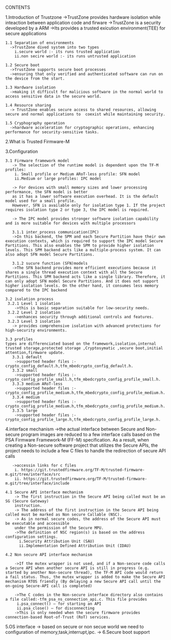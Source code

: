 CONTENTS 


   1.Introduction of Trustzone
      ->TrustZone provides hardware isolation while inteaction between application code and firware 
      ->TrustZone is a security developed by a ARM
	  ->Its provides a trusted exicution environment(TEE) for secure applications

    1.1 Separation of environments 
      ->TrustZone dived system into two types 
        i.secure world :- its runs trusted application
        ii.non secire world :- its runs untrusted application

    1.2 Secure boot 
      ->TrustZone supports secure boot processes 
      ->ensuring that only verified and authenticated software can run on the device from the start.

    1.3 Hardware isolation
      ->making it difficult for malicious software in the normal world to access sensitive data in the secure world.

    1.4 Resource sharing 
      -> TrustZone enables secure access to shared resources, allowing secure and normal applications to  coexist while maintaining security.

    1.5 Cryphography operation 
      ->hardware acceleration for cryptographic operations, enhancing performance for security-sensitive tasks.


   2.What is Trusted Firmware-M

   3.Configuration

    3.1 Firmware framework model
       -> The selection of the runtime model is dependent upon the TF-M profiles:
        i. Small profile or Medium ARoT-less profile: SFN model
        ii.Medium or large profiles: IPC model

       -> For devices with small memory sizes and lower processing performance, the SFN model is better 
       as it has a lower software execution overhead. It is the default model used for a small profile. 
       However, SFN is available only for isolation type 1. If the project requires isolation type 2 or type 3, the IPC model is required.

       -> The IPC model provides stronger software isolation capability and is more suitable for devices with multiple processors

       3.1.1 inter_process communication(IPC)
       ->In this backend, the SPM and each Secure Partition have their own execution contexts, which is required to support the IPC model Secure Partitions. This also enables the SPM to provide higher isolation levels. This SPM backend acts like a multiple-process system. It can also adopt SFN model Secure Partitions.

       3.1.2 sucure function (SFN)models
       ->The SFN backend provides more efficient executions because it shares a single thread execution context with all the Secure Partitions. This SPM backend acts like a single library. Therefore, it can only adopt SFN model Secure Partitions. And it does not support higher isolation levels. On the other hand, it consumes less memory compared to the IPC backend

    3.2 isolation process
     3.2.1 Level 1 isolation
        ->this is basic separation suitable for low-security needs. 
     3.2.2 Level 2 isolation
        ->enhances security through additional controls and features.
     3.2.3 Level 3 isolation
       -> provides comprehensive isolation with advanced protections for high-security environments.

    3.3 profiles
    types are differenciated based on the framework,isolation,internal trusted storage,protected storage ,Cryptosymatic ,secure boot,initial attention,firmware update.
       3.3.1 default
        ->supported header files :-crypto_config_default.h,tfm_mbedcrypto_config_default.h.
       3.3.2 small
        ->supported header files :- crypto_config_profile_small.h,tfm_mbedcrypto_config_profile_small.h.
       3.3.3 medium ARoT-less
        ->supported header files :-crypto_config_profile_medium.h,tfm_mbedcrypto_config_profile_medium.h.
       3.3.4 medium
        ->supported header files :-crypto_config_profile_medium.h,tfm_mbedcrypto_config_profile_medium.h.
       3.3.5 large
        ->supported header files :-crypto_config_profile_large.h,tfm_mbedcrypto_config_profile_large.h.
  
   4.interface mechanism
        ->the actual interface between Secure and Non-secure program images are reduced to a few   interface calls based on the PSA Firmware Framework-M (FF-M) specification. As a result, when creating a Non-secure software project that utilizes the Secure APIs, the project needs to include a few C files to handle the redirection of secure API calls

       ->accessin links for c files 
        i. https://git.trustedfirmware.org/TF-M/trusted-firmware-m.git/tree/interface/src
        ii. https://git.trustedfirmware.org/TF-M/trusted-firmware-m.git/tree/interface/include  

    4.1 Secure API interface mechanism
        -> The first instruction in the Secure API being called must be an SG (Secure Gateway) 
        instruction.
        -> The address of the first instruction in the Secure API being called must be marked as Non secure Callable (NSC).
        -> As in normal secure codes, the address of the Secure API must be executable and accessible 
        under the permission of the Secure MPU.
        ->The definition of NSC region(s) is based on the address configuration settings.
          i.Security Attribution Unit (SAU)
          ii.Implementation Defined Attribution Unit (IDAU) 

    4.2 Non secure API interface mechanism

        ->If the mutex wrapper is not used, and if a Non-secure code calls a Secure API when another secure API is still in progress (e.g. started by another Non-secure thread), the TF-M API code would return a fail status. Thus, the mutex wrapper is added to make the Secure API mechanism RTOS friendly (By delaying a new Secure API call until the on-going Secure-API call is completed)
        
        ->The C codes in the Non-secure interface directory also contains a file called:-tfm_psa_ns_connection_api.c. This file provides
         i.psa_connect() – for starting an API 
         ii.psa_close() – for disconnecting
        ->This is only needed when the secure firmware provides connection-based Root-of-Trust (RoT) services. 
   5.OS interface
   -> based on secure or non secue world we need to configuration of memory,task,interrupt,ipc.
   -> 
   6.Secure boot support

  
